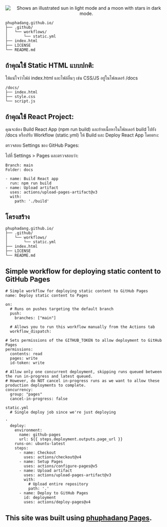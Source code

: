 <div align="center">


<picture>
  <source media="(prefers-color-scheme: dark)" srcset="https://rstr.in/uglogcfw1stdna/images/eJ54HxDn4Um">
  <source media="(prefers-color-scheme: light)" srcset="https://rstr.in/uglogcfw1stdna/images/Fl2YVfSN5Zd">
  <img alt="Shows an illustrated sun in light mode and a moon with stars in dark mode." src="https://rstr.in/uglogcfw1stdna/images/Fl2YVfSN5Zd">
</picture> </div>


```
phuphadang.github.io/
├── .github/
│   └── workflows/
│       └── static.yml
├── index.html
├── LICENSE
└── README.md
```

## ถ้าคุณใช้ Static HTML แบบปกติ:

ให้แน่ใจว่าไฟล์ index.html และไฟล์อื่นๆ เช่น CSS/JS อยู่ในโฟลเดอร์ /docs
```
/docs/
├── index.html
├── style.css
└── script.js
```
## ถ้าคุณใช้ React Project:

คุณจะต้อง Build React App (npm run build) และย้ายเนื้อหาในโฟลเดอร์ build ไปยัง /docs
หรือปรับ Workflow (static.yml) ให้ Build และ Deploy React App โดยตรง:

ตรวจสอบ Settings ของ GitHub Pages:

ไปที่ Settings > Pages และตรวจสอบว่า:
```
Branch: main
Folder: docs

- name: Build React app
  run: npm run build
- name: Upload artifact
  uses: actions/upload-pages-artifact@v3
  with:
    path: './build'
```
## โครงสร้าง
```
phuphadang.github.io/
├── .github/
│   └── workflows/
│       └── static.yml
├── index.html
├── LICENSE
└── README.md
```


## Simple workflow for deploying static content to GitHub Pages
```
# Simple workflow for deploying static content to GitHub Pages
name: Deploy static content to Pages

on:
  # Runs on pushes targeting the default branch
  push:
    branches: ["main"]

  # Allows you to run this workflow manually from the Actions tab
  workflow_dispatch:

# Sets permissions of the GITHUB_TOKEN to allow deployment to GitHub Pages
permissions:
  contents: read
  pages: write
  id-token: write

# Allow only one concurrent deployment, skipping runs queued between the run in-progress and latest queued.
# However, do NOT cancel in-progress runs as we want to allow these production deployments to complete.
concurrency:
  group: "pages"
  cancel-in-progress: false

static.yml
  # Single deploy job since we're just deploying
  
'
  deploy:
    environment:
      name: github-pages
      url: ${{ steps.deployment.outputs.page_url }}
    runs-on: ubuntu-latest
    steps:
      - name: Checkout
        uses: actions/checkout@v4
      - name: Setup Pages
        uses: actions/configure-pages@v5
      - name: Upload artifact
        uses: actions/upload-pages-artifact@v3
        with:
          # Upload entire repository
          path: '.'
      - name: Deploy to GitHub Pages
        id: deployment
        uses: actions/deploy-pages@v4
```
## This site was built using [phuphadang Pages](https://phuphadang.github.io/).
